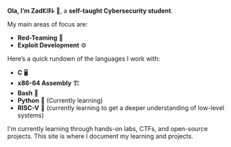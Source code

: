 **Ola, I’m Zad𐌊𐌉𐌄𐌋 👋**, a **self-taught Cybersecurity student**.  
 
My main areas of focus are:

- **Red-Teaming** 🧠   
- **Exploit Development** ⚙️ 
 

Here’s a quick rundown of the languages I work with: 

- **C** 🖥️ 
- **x86-64 Assembly** 🏗️ 
- **Bash** 🐚 
- **Python** 🐍 (Currently learning)
- **RISC-V** 🔧 (currently learning to get a deeper understanding of low-level systems)


I'm currently learning through hands-on labs, CTFs, and open-source projects.
This site is where I document my learning and projects.

